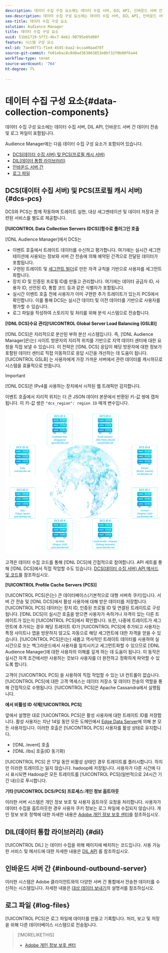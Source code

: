```yaml
---
description: 데이터 수집 구성 요소에는 데이터 수집 서버, DIL API, 인바운드 서버 간 데이터 전송 및 로그 파일이 포함됩니다.
seo-description: 데이터 수집 구성 요소에는 데이터 수집 서버, DIL API, 인바운드 서버 간 데이터 전송 및 로그 파일이 포함됩니다.
seo-title: 데이터 수집 구성 요소
solution: Audience Manager
title: 데이터 수집 구성 요소
uuid: 51bb1719-5ff2-4bc7-8eb1-98795e05d08f
feature: 시스템 구성 요소
exl-id: 7ae407f1-f1e4-4545-baa2-bcca40aad76f
source-git-commit: fe01ebac8c0d0ad3630d3853e0bf32f0b00f6a44
workflow-type: tm+mt
source-wordcount: '764'
ht-degree: 7%

---
```


# 데이터 수집 구성 요소{#data-collection-components}

데이터 수집 구성 요소에는 데이터 수집 서버, DIL API, 인바운드 서버 간 데이터 전송 및 로그 파일이 포함됩니다.

<!-- 

c_compcollect.xml

 -->

Audience Manager에는 다음 데이터 수집 구성 요소가 포함되어 있습니다.

* [DCS(데이터 수집 서버) 및 PCS(프로필 캐시 서버)](../../reference/system-components/components-data-collection.md#dcs-pcs)
* [DIL(데이터 통합 라이브러리)](../../reference/system-components/components-data-collection.md#dil)
* [인바운드 서버 간](../../reference/system-components/components-data-collection.md#inbound-outbound-server)
* [로그 파일](../../reference/system-components/components-data-collection.md#log-files)

## DCS(데이터 수집 서버) 및 PCS(프로필 캐시 서버) {#dcs-pcs}

DCS와 PCS는 함께 작동하며 트레이트 실현, 대상 세그멘테이션 및 데이터 저장과 관련된 서비스를 별도로 제공합니다.

**[!UICONTROL Data Collection Servers (DCS)]함수로 플러그인 호출**

[!DNL Audience Manager]에서 DCS는

* 이벤트 호출에서 트레이트 데이터를 수신하고 평가합니다. 여기에는 실시간 세그먼테이션에 사용되는 정보와 서버 간 전송에 의해 예약된 간격으로 전달된 데이터가 포함됩니다.
* 구현된 트레이트 및 [세그먼트 빌더](../../features/segments/segment-builder.md)로 만든 자격 규칙을 기반으로 사용자를 세그먼트화합니다.
* 장치 ID 및 인증된 프로필 ID를 만들고 관리합니다. 여기에는 데이터 공급자 ID, 사용자 ID, 선언된 ID, 통합 코드 등과 같은 식별자가 포함됩니다.
* 실시간 이벤트 호출 전에 사용자가 이미 구현한 추가 트레이트가 있는지 PCS에서 확인합니다. 이를 통해 DCS는 실시간 데이터 및 이전 데이터를 기반으로 사용자를 평가할 수 있습니다.
* 로그 파일을 작성하여 스토리지 및 처리를 위해 분석 시스템으로 전송합니다.

**[!DNL DCS]수요 관리[!UICONTROL Global Server Load Balancing (GSLB)]**

[!DNL DCS]은 지리적으로 분산된 부하 분산 시스템입니다. 즉, [!DNL Audience Manager]은(는) 사이트 방문자의 지리적 위치를 기반으로 지역 데이터 센터에 대한 요청을 직접 보낼 수 있습니다. 이 전략은 [!DNL DCS] 응답이 해당 방문자에 대한 정보가 포함된 데이터 센터로 직접 이동하므로 응답 시간을 개선하는 데 도움이 됩니다. [!UICONTROL GSLB] 는 사용자에게 가장 가까운 서버에서 관련 데이터를 캐시하므로 시스템을 효율적으로 만듭니다.

>[!IMPORTANT]
>
>[!DNL DCS]은 IPv4를 사용하는 장치에서 시작된 웹 트래픽만 감지합니다.

이벤트 호출에서 지리적 위치는 더 큰 JSON 데이터 본문에서 반환된 키-값 쌍에 캡처됩니다. 이 키-값 쌍은 `"dcs_region": region ID` 매개 변수입니다.

![](assets/dcs-map.png)

고객은 데이터 수집 코드를 통해 [!DNL DCS]에 간접적으로 참여합니다. API 세트를 통해 [!DNL DCS]에서 직접 작업할 수도 있습니다. [DCS(데이터 수집 서버) API 메서드 및 코드](../../api/dcs-intro/dcs-event-calls/dcs-event-calls.md)를 참조하십시오.

**[!UICONTROL Profile Cache Servers (PCS)]**

[!UICONTROL PCS]은(는) 큰 데이터베이스(기본적으로 대형 서버측 쿠키)입니다. 서버 간 전송 및 [!DNL DCS]에서 활성 사용자에 대해 받은 데이터를 저장합니다. [!UICONTROL PCS] 데이터는 장치 ID, 인증된 프로필 ID 및 연결된 트레이트로 구성됩니다. [!DNL DCS]이 실시간 호출을 받으면 사용자가 속하거나 자격이 있는 다른 트레이트가 있는지 [!UICONTROL PCS]에서 확인합니다. 또한, 나중에 트레이트가 세그먼트에 추가되는 경우 해당 트레이트 ID가 [!UICONTROL PCS]에 추가되고 사용자는 특정 사이트나 앱을 방문하지 않고도 자동으로 해당 세그먼트에 대한 자격을 얻을 수 있습니다. [!UICONTROL PCS]은(는) 새롭고 역사적인 트레이트 데이터를 사용하여 실시간으로 또는 백그라운드에서 사용자를 일치시키고 세그먼트화할 수 있으므로 [!DNL Audience Manager]에 대한 사용자의 이해를 깊게 하는 데 도움이 됩니다. 이 동작은 실시간 자격 조건에서만 사용하는 것보다 사용자를 더 완전하고 정확하게 파악할 수 있도록 합니다.

고객이 [!UICONTROL PCS] 을 사용하여 직접 작업할 수 있는 UI 컨트롤이 없습니다. [!UICONTROL PCS]에 대한 고객 액세스는 데이터 저장소 및 데이터 전송의 역할을 통해 간접적으로 수행됩니다. [!UICONTROL PCS]은 Apache Cassandra에서 실행됩니다.

**에서 비활성 ID 삭제[!UICONTROL PCS]**

앞에서 설명한 대로 [!UICONTROL PCS]은 활성 사용자에 대한 트레이트 ID를 저장합니다. 활성 사용자는 지난 14일 동안 모든 도메인에서 [Edge Data Server](../../reference/system-components/components-edge.md)에 의해 본 모든 사용자입니다. 이러한 호출은 [!UICONTROL PCS] 사용자를 활성 상태로 유지합니다.

* [!DNL /event] 호출
* [!DNL /ibs] 호출(ID 동기화)

<!-- 

Removed /dpm calls from the bulleted list. /dpm calls have been deprecated.

 -->

[!UICONTROL PCS] 은 17일 동안 비활성 상태인 경우 트레이트를 플러시합니다. 하지만 이러한 트레이트는 잃지 않습니다. hadoop에 저장됩니다. 사용자가 다른 시간에 다시 표시되면 Hadoop은 모든 트레이트를 [!UICONTROL PCS](일반적으로 24시간 기간 내)으로 푸시합니다.

**기타  [!UICONTROL DCS/PCS] 프로세스:개인 정보 옵트아웃**

이러한 서버 시스템은 개인 정보 보호 및 사용자 옵트아웃 요청을 처리합니다. 사용자가 데이터 수집을 옵트아웃한 경우 사용자 쿠키 정보는 로그 파일에 수집되지 않습니다. 개인 정보 보호 정책에 대한 자세한 내용은 [Adobe 개인 정보 보호 센터](https://www.adobe.com/kr/privacy/advertising-services.html)를 참조하십시오.

## DIL(데이터 통합 라이브러리) {#dil}

[!UICONTROL DIL] 는 데이터 수집을 위해 페이지에 배치하는 코드입니다. 사용 가능한 서비스 및 메서드에 대한 자세한 내용은 [DIL API](../../dil/dil-overview.md) 를 참조하십시오.

## 인바운드 서버 간 {#inbound-outbound-server}

이러한 시스템은 Adobe 클라이언트와의 다양한 서버 간 통합에서 전송한 데이터를 수신하는 시스템입니다. 자세한 내용은 [대상 데이터 보내기](/help/using/integration/sending-audience-data/real-time-data-integration/real-time-tech-specs.md)의 설명서를 참조하십시오.

## 로그 파일 {#log-files}

[!UICONTROL PCS]은 로그 파일에 데이터를 만들고 기록합니다. 처리, 보고 및 저장을 위해 다른 데이터베이스 시스템으로 전송됩니다.

>[!MORELIKETHIS]
>
>* [Adobe 개인 정보 보호 센터](https://www.adobe.com/kr/privacy.html)

